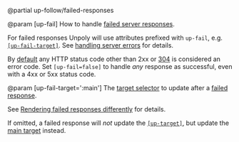 @partial up-follow/failed-responses

@param [up-fail]
  How to handle [failed server responses](/failed-responses).

  For failed responses Unpoly will use attributes prefixed with `up-fail`, e.g. [`[up-fail-target]`](#up-fail-target).
  See [handling server errors](/failed-responses) for details.

  By [default](/up.network.config#config.fail) any HTTP status code other than 2xx or [304](/skipping-rendering#rendering-nothing) is considered an error code.
  Set `[up-fail=false]` to handle *any* response as successful, even with a 4xx or 5xx status code.

@param [up-fail-target=':main']
  The [target selector](/targeting-fragments) to update after a [failed response](/failed-responses).

  See [Rendering failed responses differently](/failed-responses#rendering-failed-responses-differently) for details.

  If omitted, a failed response will *not* update the [`[up-target]`](#up-target),
  but update the [main target](/up-main) instead.

